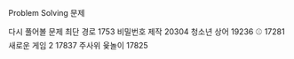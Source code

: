 Problem Solving 문제 

다시 풀어볼 문제 
최단 경로 1753
비밀번호 제작 20304
청소년 상어 19236
⚾ 17281
새로운 게임 2 17837
주사위 윷놀이 17825